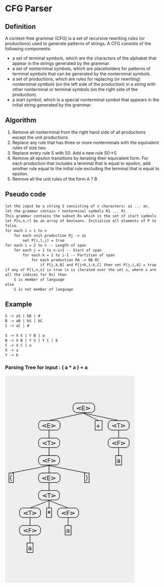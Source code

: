 # CFG Parser


## Definition
A context-free grammar (CFG) is a set of recursive rewriting rules (or productions) used to generate
patterns of strings.
A CFG consists of the following components:
- a set of terminal symbols, which are the characters of the alphabet that appear in the strings generated by the grammar.
- a set of nonterminal symbols, which are placeholders for patterns of terminal symbols that can be generated by the nonterminal symbols.
- a set of productions, which are rules for replacing (or rewriting) nonterminal symbols (on the
left side of the production) in a string with other nonterminal or terminal symbols (on the right side of the production).
- a start symbol, which is a special nonterminal symbol that appears in the initial string generated by the grammar.
## Algorithm
1. Remove all nonterminal from the right hand side of all productions except the unit productions.
2. Replace any rule that has three or more nonterminals with the equivalent rules of size two.
3. Replace every rule S with S0. Add a new rule S0->S
4. Remove all epsilon transitions by iterating their equivalent form. For each production that includes a terminal that is equal to epsilon, add another rule equal to the initial rule excluding the terminal that is equal to epsilon.
5. Remove all the unit rules of the form A ? B

## Pseudo code

    let the input be a string S consisting of n characters: a1 ... an.
    let the grammar contain r nonterminal symbols R1 ... Rr.
    This grammar contains the subset Rs which is the set of start symbols
    let P[n,n,r] be an array of booleans. Initialize all elements of P to false.
    for each i = 1 to n
    	for each unit production Rj -> ai
    		set P[i,1,j] = true
    for each i = 2 to n -- Length of span
    	for each j = 1 to n-i+1 -- Start of span
    		for each k = 1 to i-1 -- Partition of span
    			for each production RA -> RB RC
    				if P[j,k,B] and P[j+k,i-k,C] then set P[j,i,A] = true
    if any of P[1,n,x] is true (x is iterated over the set s, where s are all the indices for Rs) then
    	S is member of language
    else
    	S is not member of language

## Example

    S -> aS | bB | #
    B -> aB | bS | bC
    C -> aC | #
    
    S -> X S | Y B | a
    B -> X B | Y S | Y C | b
    C -> X C | a
    X -> a
    Y -> b

### Parsing Tree for input : ( a * a ) + a

![Parsing Tree for input : ( a * a ) + a](/images/parsing-tree.png)
